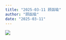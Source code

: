 ```yaml
---
title: "2025-03-11 顾函瑜"
author: "顾函瑜"
date: "2025-03-11"
---
```


![](https://box.zh.yuazhi.cn/410/note/2-11.jpg)

